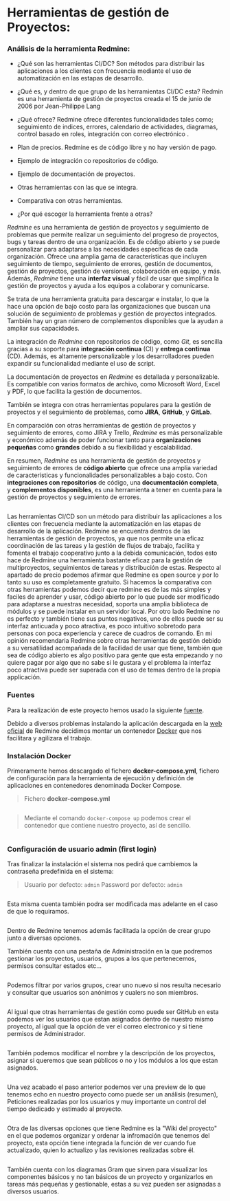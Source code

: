 # Herramientas de gestión de Proyectos:


### Análisis de la herramienta **Redmine**:
- ¿Qué son las herramientas CI/DC?
    Son métodos para distribuir las aplicaciones a los clientes con frecuencia mediante el uso de automatización en las estapas de desarrollo.

- ¿Qué es, y dentro de que grupo de las herramientas CI/DC esta?
    Redmin es una herramienta de gestión de proyectos creada el 15 de junio de 2006 por Jean-Philippe Lang

- ¿Qué ofrece?
    Redmine ofrece diferentes funcionalidades tales como; seguimiento de indices, errores, calendario de actividades, diagramas, control basado en roles, integración con correo electrónico .
    
- Plan de precios.
    Redmine es de código libre y no hay versión de pago.

- Ejemplo de integración co repositorios de código.
- Ejemplo de documentación de proyectos.
- Otras herramientas con las que se integra.
- Comparativa con otras herramientas.
- ¿Por qué escoger la herramienta frente a otras?

*Redmine* es una herramienta de gestión de proyectos y seguimiento de problemas que permite realizar un seguimiento del progreso de proyectos, bugs y tareas dentro de una organización. Es de código abierto y se puede personalizar para adaptarse a las necesidades específicas de cada organización. Ofrece una amplia gama de características que incluyen seguimiento de tiempo, seguimiento de errores, gestión de documentos, gestión de proyectos, gestión de versiones, colaboración en equipo, y más. Además, *Redmine* tiene una **interfaz visual** y fácil de usar que simplifica la gestión de proyectos y ayuda a los equipos a colaborar y comunicarse. 

Se trata de una herramienta gratuita para descargar e instalar, lo que la hace una opción de bajo costo para las organizaciones que buscan una solución de seguimiento de problemas y gestión de proyectos integrados. También hay un gran número de complementos disponibles que la ayudan a ampliar sus capacidades.

La integración de *Redmine* con repositorios de código, como *Git*, es sencilla gracias a su soporte para **integración continua** (CI) y **entrega continua** (CD). Además, es altamente personalizable y los desarrolladores pueden expandir su funcionalidad mediante el uso de script. 

La documentación de proyectos en *Redmine* es detallada y personalizable. Es compatible con varios formatos de archivo, como Microsoft Word, Excel y PDF, lo que facilita la gestión de documentos. 

También se integra con otras herramientas populares para la gestión de proyectos y el seguimiento de problemas, como **JIRA**, **GitHub**, y **GitLab**. 

En comparación con otras herramientas de gestión de proyectos y seguimiento de errores, como JIRA y Trello, *Redmine* es más personalizable y económico además de poder funcionar tanto para **organizaciones pequeñas** como **grandes** debido a su flexibilidad y escalabilidad.

En resumen, *Redmine* es una herramienta de gestión de proyectos y seguimiento de errores de **código abierto** que ofrece una amplia variedad de características y funcionalidades personalizables a bajo costo. Con **integraciones con repositorios** de código, una **documentación completa**, y **complementos disponibles**, es una herramienta a tener en cuenta para la gestión de proyectos y seguimiento de errores.

![<logo>](img/descarga.png)

Las herramientas CI/CD son un método para distribuir las aplicaciones a los clientes con frecuencia mediante la automatización en las etapas de desarrollo de la aplicación.
Redmine se encuentra dentros de las herramientas de gestión de proyectos, ya que nos permite una eficaz coordinación de las tareas y la gestión de flujos de trabajo, facilita y fomenta el trabajo cooperativo junto a la debida comunicación, todos esto hace de Redmine una herramienta bastante eficaz para la gestión de multiproyectos, seguimientos de tareas y distribución de estas.
Respecto al apartado de precio podemos afirmar que Redmine es open source y por lo tanto su uso es completamente gratuito.
Si hacemos la comparativa con otras herramientas podemos decir que redmine es de las más simples y faciles de aprender y usar, código abierto por lo que puede ser modificado para adaptarse a nuestras necesidad, soporta una amplia biblioteca de módulos y se puede instalar en un servidor local. Por otro lado Redmine no es perfecto y también tiene sus puntos negativos, uno de ellos puede ser su interfaz anticuada y poco atractiva, es poco intuitivo sobretodo para personas con poca experiencia y carece de cuadros de comando.
En mi opinión recomendaria Redmine sobre otras herramientas de gestión debido a su versatilidad acompañada de la facilidad de usar que tiene, también que sea de código abierto es algo positivo para gente que esta empezando y no quiere pagar por algo que no sabe si le gustara y el problema la interfaz poco atractiva puede ser superada con el uso de temas dentro de la propia applicación.

### Fuentes
Para la realización de este proyecto hemos usado la siguiente [fuente](https://github.com/sameersbn/docker-redmine).


Debido a diversos problemas instalando la aplicación descargada en la [web oficial](https://www.redmine.org/) de Redmine decidimos montar un contenedor [Docker](https://www.docker.com/) que nos facilitara y agilizara el trabajo.


### Instalación Docker
Primeramente hemos descargado el fichero **docker-compose.yml**, fichero de configuración para la herramienta de ejecución y definición de aplicaciones en contenedores denominada Docker Compose.

> Fichero **docker-compose.yml**

![<Imagen1>](/img/1-dockerfile.png)


> Mediante el comando `docker-compose up` podemos crear el contenedor que contiene nuestro proyecto, así de sencillo.

![<Imagen4>](img/4-compose-up.png)

### Configuración de usuario admin (first login)
Tras finalizar la instalación el sistema nos pedirá que cambiemos la contraseña predefinida en el sistema:

> Usuario por defecto: `admin`
> Password por defecto: `admin`

![<Imagen5>](img/5-admin-interface.png)

Esta misma cuenta también podra ser modificada mas adelante en el caso de que lo requiramos.

![<Imagen6>](img/6-admin-pannel.png)


Dentro de Redmine tenemos además facilitada la opción de crear grupo junto a diversas opciones.
![<Imagen7>](img/7-create-user.png)

También cuenta con una pestaña de Administración en la que podremos gestionar los proyectos, usuarios, grupos a los que pertenecemos, permisos consultar estados etc...

![<Imagen9>](img/9-groups.png)
  
Podemos filtrar por varios grupos, crear uno nuevo si nos resulta necesario y consultar que usuarios son anónimos y cualers no son miembros.

![<Imagen8>](img/8-users-list.png)
  
Al igual que otras herramientas de gestión como puede ser GitHub en esta podemos ver los usuarios que estan asignados dentro de nuestro mismo proyecto, al igual que la opción de ver el correo electronico y si tiene permisos de Administrador.

![<Imagen10>](img/10-new-project.png)
  
También podemos modificar el nombre y la descripción de los proyectos, asignar si queremos que sean públicos o no y los módulos a los que estan asignados.

![<Imagen11>](img/11-project-view.png)
  
Una vez acabado el paso anterior podemos ver una preview de lo que tenemos echo en nuestro proyecto como puede ser un análisis (resumen), Peticiones realizadas por los usuarios y muy importante un control del tiempo dedicado y estimado al proyecto.

![<Imagen12>](img/12-wiki.png)
  
Otra de las diversas opciones que tiene Redmine es la "Wiki del proyecto" en el que podemos organizar y ordenar la infromación que tenemos del proyecto, esta opción tiene integrada la función de ver cuando fue actualizado, quien lo actualizo y las revisiones realizadas sobre él.

![<Imagen13>](img/13-Gantt-diagram.png)
  
También cuenta con los diagramas Gram que sirven para visualizar los componentes básicos y no tan básicos de un proyecto y organizarlos en tareas más pequeñas y gestionable, estas a su vez pueden ser asignadas a diversos usuarios.

![<Imagen14>](img/14-files.png)


![<Imagen16>](img/16-add-repo.png)
